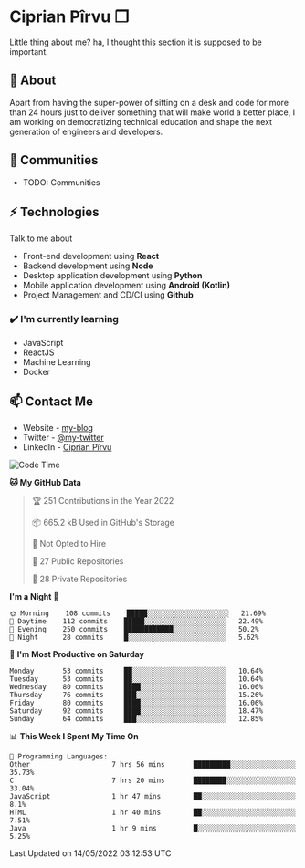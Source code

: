 # Ciprian Pîrvu ❐

Little thing about me? ha, I thought this section it is supposed to be important.

## 🧐 About

Apart from having the super-power of sitting on a desk and code for more than 24 hours just to deliver something that will make world a better place, I am working on democratizing technical education and shape the next generation of engineers and developers.

## 👯 Communities

-   TODO: Communities

## ⚡ Technologies

Talk to me about

-   Front-end development using **React**
-   Backend development using **Node**
-   Desktop application development using **Python**
-   Mobile application development using **Android (Kotlin)**
-   Project Management and CD/CI using **Github**

### ✔️ I'm currently learning

-   JavaScript
-   ReactJS
-   Machine Learning
-   Docker

## 📫 Contact Me

-   Website - [my-blog]()
-   Twitter - [@my-twitter]()
-   LinkedIn - [Ciprian Pîrvu](https://www.linkedin.com/in/p%C3%AErvu-ciprian-cristian-4415991b1/)

<!--START_SECTION:waka-->
![Code Time](http://img.shields.io/badge/Code%20Time-1%2C196%20hrs%2029%20mins-blue)

**🐱 My GitHub Data** 

> 🏆 251 Contributions in the Year 2022
 > 
> 📦 665.2 kB Used in GitHub's Storage 
 > 
> 🚫 Not Opted to Hire
 > 
> 📜 27 Public Repositories 
 > 
> 🔑 28 Private Repositories  
 > 
**I'm a Night 🦉** 

```text
🌞 Morning    108 commits    █████░░░░░░░░░░░░░░░░░░░░   21.69% 
🌆 Daytime    112 commits    █████░░░░░░░░░░░░░░░░░░░░   22.49% 
🌃 Evening    250 commits    ████████████░░░░░░░░░░░░░   50.2% 
🌙 Night      28 commits     █░░░░░░░░░░░░░░░░░░░░░░░░   5.62%

```
📅 **I'm Most Productive on Saturday** 

```text
Monday       53 commits     ██░░░░░░░░░░░░░░░░░░░░░░░   10.64% 
Tuesday      53 commits     ██░░░░░░░░░░░░░░░░░░░░░░░   10.64% 
Wednesday    80 commits     ████░░░░░░░░░░░░░░░░░░░░░   16.06% 
Thursday     76 commits     ███░░░░░░░░░░░░░░░░░░░░░░   15.26% 
Friday       80 commits     ████░░░░░░░░░░░░░░░░░░░░░   16.06% 
Saturday     92 commits     ████░░░░░░░░░░░░░░░░░░░░░   18.47% 
Sunday       64 commits     ███░░░░░░░░░░░░░░░░░░░░░░   12.85%

```


📊 **This Week I Spent My Time On** 

```text
💬 Programming Languages: 
Other                    7 hrs 56 mins       █████████░░░░░░░░░░░░░░░░   35.73% 
C                        7 hrs 20 mins       ████████░░░░░░░░░░░░░░░░░   33.04% 
JavaScript               1 hr 47 mins        ██░░░░░░░░░░░░░░░░░░░░░░░   8.1% 
HTML                     1 hr 40 mins        ██░░░░░░░░░░░░░░░░░░░░░░░   7.51% 
Java                     1 hr 9 mins         █░░░░░░░░░░░░░░░░░░░░░░░░   5.25%

```


 Last Updated on 14/05/2022 03:12:53 UTC
<!--END_SECTION:waka-->
